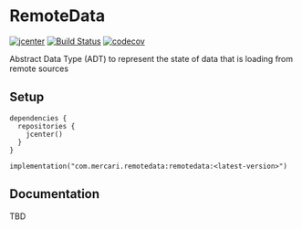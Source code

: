 # RemoteData

[![jcenter](https://api.bintray.com/packages/mercari-inc/maven/remotedatak/images/download.svg)](https://bintray.com/mercari-inc/maven/remotedatak/_latestVersion) 
[![Build Status](https://circleci.com/gh/mercari/RemoteData.svg?style=svg)](https://circleci.com/gh/mercari/RemoteData)
[![codecov](https://codecov.io/gh/mercari/RemoteData/branch/master/graph/badge.svg)](https://codecov.io/gh/mercari/RemoteData)

Abstract Data Type (ADT) to represent the state of data that is loading from remote sources

## Setup

```
dependencies {
  repositories {
    jcenter()
  }
}

implementation("com.mercari.remotedata:remotedata:<latest-version>")
```

## Documentation

TBD
